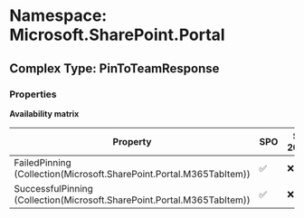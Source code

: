 # Namespace: Microsoft.SharePoint.Portal

## Complex Type: PinToTeamResponse

### Properties

**Availability matrix**

Property | SPO | SP 2019 | SP 2016 | SP 2013
----------|-----|---------|---------|--------
FailedPinning (Collection(Microsoft.SharePoint.Portal.M365TabItem)) | ✅ | ❌ | ❌ | ❌
SuccessfulPinning (Collection(Microsoft.SharePoint.Portal.M365TabItem)) | ✅ | ❌ | ❌ | ❌
